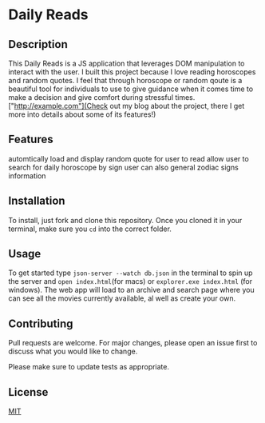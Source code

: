 # Daily Reads

## Description

This Daily Reads is a JS application that leverages DOM manipulation to interact with the user. I built this project because I love reading horoscopes and random quotes. I feel that through horoscope or random qoute is a beautiful tool for individuals to use to give guidance when it comes time to make a decision and give comfort during stressful times. ["http://example.com"](Check out my blog about the project, there I get more into details about some of its features!)

## Features
 automtically load and display random quote for user to read
 allow user to search for daily horoscope by sign
 user can also general zodiac signs information 

## Installation

To install, just fork and clone this repository. Once you cloned it in your terminal, make sure you `cd` into the correct folder.

## Usage

To get started type `json-server --watch db.json` in the terminal to spin up the server and `open index.html`(for macs) or `explorer.exe index.html` (for windows). The web app will load to an archive and search page where you can see all the movies currently available, al well as create your own.

## Contributing

Pull requests are welcome. For major changes, please open an issue first to discuss what you would like to change.

Please make sure to update tests as appropriate.

## License

[MIT](https://choosealicense.com/licenses/mit/)